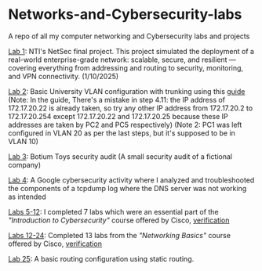 # Networks-and-Cybersecurity-labs
A repo of all my computer networking and Cybersecurity labs and projects

[Lab 1](https://github.com/OliveOcean/Network-Security-Final-Project/tree/main): NTI's NetSec final project. This project simulated the deployment of a real-world enterprise-grade network: scalable, secure, and resilient — covering everything from addressing and routing to security, monitoring, and VPN connectivity. (1/10/2025)


[Lab 2](https://github.com/EngMostafaSherif/Networks-and-Cybersecurity-labs/blob/main/Lab%202.pkt): Basic University VLAN configuration with trunking using this [guide](https://faculty.ksu.edu.sa/sites/default/files/lab05_vlan.pdf) (Note: In the guide, There's a mistake in step 4.11: the IP address of 172.17.20.22 is already taken, so try any other IP address from 172.17.20.2 to 172.17.20.254 except 172.17.20.22 and 172.17.20.25 because these IP addresses are taken by PC2 and PC5 respectively) (Note 2: PC1 was left configured in VLAN 20 as per the last steps, but it's supposed to be in VLAN 10)

[Lab 3](https://github.com/EngMostafaSherif/Networks-and-Cybersecurity-labs/blob/main/Lab%203.pdf): Botium Toys security audit (A small security audit of a fictional company)

[Lab 4](https://github.com/EngMostafaSherif/Networks-and-Cybersecurity-labs/blob/main/Lab%204.pdf): A Google cybersecurity activity where I analyzed and troubleshooted the components of a tcpdump log where the DNS server was not working as intended

[Labs 5-12](https://www.netacad.com/courses/introduction-to-cybersecurity?courseLang=en-US): I completed 7 labs which were an essential part of the _"Introduction to Cybersecurity"_ course offered by Cisco, [verification](https://www.credly.com/badges/c41e91f4-236d-4493-af5c-727b87dfb2bb/public_url)
 
[Labs 12-24](https://www.netacad.com/courses/networking-basics?courseLang=en-US): Completed 13 labs from the _"Networking Basics"_ course offered by Cisco, [verification](https://www.credly.com/badges/9cd08b81-e3be-43ab-9f37-1cd1230a6308/public_url)

[Lab 25](https://github.com/OliveOcean/Networks-and-Cybersecurity-labs/blob/main/Lab%2025.pkt): A basic routing configuration using static routing.
